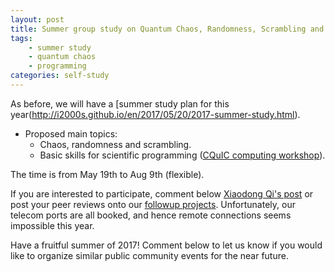 ```yaml
---
layout: post
title: Summer group study on Quantum Chaos, Randomness, Scrambling and Scientific Computing Basics
tags:
    - summer study
    - quantum chaos
    - programming
categories: self-study
---
```


As before, we will have a [summer study plan for this year(http://i2000s.github.io/en/2017/05/20/2017-summer-study.html).

* Proposed main topics:
    * Chaos, randomness and scrambling.
    * Basic skills for scientific programming ([CQuIC computing workshop](https://cquic.github.io/summer17-computing-workshop/)).

The time is from May 19th to Aug 9th (flexible).

If you are interested to participate, comment below [Xiaodong Qi's post](http://i2000s.github.io/en/2017/05/20/2017-summer-study.html) or post your peer reviews onto our [followup projects](https://cquic.github.io/summer17-computing-workshop/resources/followup-projects.html).
Unfortunately, our telecom ports are all booked, and hence remote connections seems impossible this year.

Have a fruitful summer of 2017!
Comment below to let us know if you would like to organize similar public community events for the near future.
